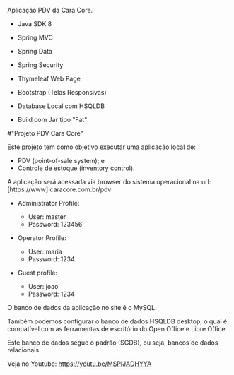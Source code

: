 Aplicação PDV da Cara Core.

- Java SDK 8

- Spring MVC

- Spring Data

- Spring Security

- Thymeleaf Web Page

- Bootstrap (Telas Responsivas)

- Database Local com HSQLDB

- Build com Jar tipo "Fat"
 
 
#"Projeto PDV Cara Core"

Este projeto tem como objetivo executar uma aplicação local de:

- PDV (point-of-sale system); e
- Controle de estoque (inventory control).

A aplicação será acessada via browser do sistema operacional na url: [https://www] caracore.com.br/pdv

 - Administrator Profile:

    - User: master
    - Password: 123456

 - Operator Profile:

   - User: maria
   - Password: 1234

- Guest profile:

    - User: joao
    - Password: 1234

O banco de dados da aplicação no site é o MySQL.

Também podemos configurar o banco de dados HSQLDB desktop, o qual é compatível com as ferramentas de escritório do Open Office e Libre Office.

Este banco de dados segue o padrão (SGDB), ou seja, bancos de dados relacionais.

Veja no Youtube: https://youtu.be/MSPIJADHYYA






 

